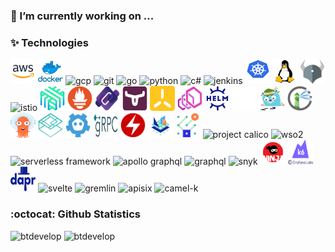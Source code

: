 ### 🔭 I’m currently working on ...

<!--
**BTDevelop/btdevelop** is a ✨ _special_ ✨ repository because its `README.md` (this file) appears on your GitHub profile.

Here are some ideas to get you started:

- 🔭 I’m currently working on ...
- 🌱 I’m currently learning ...
- 👯 I’m looking to collaborate on ...
- 🤔 I’m looking for help with ...
- 💬 Ask me about ...
- 📫 How to reach me: ...
- 😄 Pronouns: ...
- ⚡ Fun fact: ...
-->

### ✨ Technologies
<p align="left" color="white">
<img src="https://github.com/github/explore/raw/main/topics/aws/aws.png" alt="aws" width="40" height="40" title="aws" />
<img src="https://github.com/github/explore/raw/main/topics/docker/docker.png" alt="docker" width="40" height="40" title="docker" />
<img src="https://www.vectorlogo.zone/logos/google_cloud/google_cloud-icon.svg" alt="gcp" width="40" height="40" title="gcp" />
<img src="https://www.vectorlogo.zone/logos/git-scm/git-scm-icon.svg" alt="git" width="40" height="40" title="git"/>
<img src="https://github.com/abranhe/programming-languages-logos/blob/master/src/go/go.png" alt="go" width="40" height="40" title="golang" />
<img src="https://github.com/abranhe/programming-languages-logos/blob/master/src/python/python.png" alt="python" width="40" height="40" title="python" />
<img src="https://github.com/abranhe/programming-languages-logos/blob/master/src/csharp/csharp.png" alt="c#" width="40" height="40" title="c#" />
<img src="https://www.vectorlogo.zone/logos/jenkins/jenkins-icon.svg" alt="jenkins" width="40" height="40" title="jenkins"/>
<img src="https://raw.githubusercontent.com/cncf/artwork/master/projects/kubernetes/icon/color/kubernetes-icon-color.svg" alt="kubernetes" width="40" height="40" title="kubernetes"/>
<img src="https://github.com/github/explore/raw/main/topics/linux/linux.png" alt="linux" width="40" height="40" title="linux"/>
<img src="https://raw.githubusercontent.com/cncf/artwork/master/projects/opa/icon/color/opa-icon-color.svg" alt="opa" width="40" height="40" title="opa"/>
<img src="https://camo.githubusercontent.com/bd5b74426b7087fe4c8568458993dfff11001c3b9f0a2483e1da43650cbe0672/68747470733a2f2f7777772e766563746f726c6f676f2e7a6f6e652f6c6f676f732f697374696f696f2f697374696f696f2d69636f6e2e737667" alt="istio" width="40" height="40" title="istio"/>
<img src="https://raw.githubusercontent.com/cncf/artwork/master/projects/linkerd/icon/color/linkerd-icon-color.svg" alt="linkerd" width="40" height="40" title="linkerd"/>
<img src="https://raw.githubusercontent.com/cncf/artwork/master/projects/prometheus/icon/color/prometheus-icon-color.svg" alt="prometheus" width="40" height="40" title="prometheus"/>
<img src="https://raw.githubusercontent.com/cncf/artwork/master/projects/coredns/icon/color/coredns-icon-color.svg" alt="coredns" width="40" height="40" title="coredns"/>
<img src="https://raw.githubusercontent.com/cncf/artwork/master/projects/longhorn/icon/color/longhorn-icon-color.svg" alt="longhorn" width="40" height="40" title="longhorn"/>
<img src="https://raw.githubusercontent.com/cncf/artwork/master/projects/k3s/icon/color/k3s-icon-color.svg" alt="k3s" width="40" height="40" title="k3s"/>
<img src="https://raw.githubusercontent.com/cncf/artwork/master/projects/envoy/icon/color/envoy-icon-color.svg" alt="envoy" width="40" height="40" title="envoy"/>
<img src="https://raw.githubusercontent.com/cncf/artwork/master/projects/helm/icon/color/helm-icon-color.svg" alt="k3s" width="40" height="40" title="helm" />
<img src="https://raw.githubusercontent.com/cncf/artwork/master/projects/containerd/icon/white/containerd-icon-white.svg" alt="containerd" width="40" height="40" title="containerd" />
<img src="https://raw.githubusercontent.com/cncf/artwork/master/projects/jaeger/icon/color/jaeger-icon-color.svg" alt="jaeger" width="40" height="40" title="jaeger" />
<img src="https://raw.githubusercontent.com/cncf/artwork/master/projects/harbor/icon/color/harbor-icon-color.svg" alt="harbor" width="40" height="40" title="harbor" />
<img src="https://raw.githubusercontent.com/cncf/artwork/master/projects/argo/icon/color/argo-icon-color.svg" alt="argo" width="40" height="40" title="argo" />
<img src="https://raw.githubusercontent.com/cncf/artwork/master/projects/cni/icon/color/cni-icon-color.svg" alt="cni" width="40" height="40" title="cni" />
<img src="https://raw.githubusercontent.com/cncf/artwork/master/projects/etcd/icon/color/etcd-icon-color.svg" alt="etcd" width="40" height="40" title="etcd" />
<img src="https://raw.githubusercontent.com/cncf/artwork/master/projects/grpc/stacked/color/grpc-stacked-color.svg" alt="grpc" width="40" height="40" title="grpc"/>
<img src="https://raw.githubusercontent.com/cncf/artwork/master/projects/operatorframework/icon/color/operatorframework-icon-color.svg" alt="operator framework" width="40" height="40" title="operator framework" />
<img src="https://raw.githubusercontent.com/cncf/artwork/master/projects/openservicemesh/icon/color/openservicemesh-icon-color.svg" alt="open service mesh" width="40" height="40" title="open service mesh"/>
<img src="https://raw.githubusercontent.com/cncf/artwork/master/projects/servicemeshinterface/icon/color/servicemeshinterface-icon-color.svg" alt="service mesh interface" width="40" height="40" title="service mesh interface" />
<img src="https://avatars.githubusercontent.com/u/12304728?s=200&v=4" alt="project calico" width="40" height="40" title="project calico" />
<img src="https://avatars.githubusercontent.com/u/14270641?s=200&v=4" alt="wso2" width="40" height="40" title="wso2" />
<img src="https://avatars.githubusercontent.com/u/13742415?s=200&v=4" alt="serverless framework" width="40" height="40" title="serverless framework" /> 
<img src="https://avatars.githubusercontent.com/u/17189275?s=200&v=4" alt="apollo graphql" width="40" height="40" title="apollo graphql" /> 
<img src="https://avatars.githubusercontent.com/u/12972006?s=200&v=4" alt="graphql" width="40" height="40" title="graphql" /> 
<img src="https://avatars.githubusercontent.com/u/12959162?s=200&v=4" alt="snyk" width="40" height="40" title="snyk" /> 
<img src="https://raw.githubusercontent.com/BTDevelop/ninja/main/img/logo.png" alt="ninja" width="40" height="40" title="ninja" />
<img src="https://raw.githubusercontent.com/grafana/k6/master/assets/k6-logo-with-grafana.svg" alt="k6" width="40" height="40" title="k6" />
<img src="https://raw.githubusercontent.com/dapr/dapr/master/img/dapr_logo.svg" alt="dapr" width="40" height="40" title="dapr" />
<img src="https://avatars.githubusercontent.com/u/23617963?s=200&v=4" alt="svelte" width="40" height="40" title="svelte" />
<img src="https://avatars.githubusercontent.com/u/39844221?s=200&v=4" alt="gremlin" width="40" height="40" title="gremlin"/>
<img
src="https://camo.githubusercontent.com/e31595f11b4de884b12a495de8539acaeaadfc03af70cd390742e11e52c12706/68747470733a2f2f73766e2e6170616368652e6f72672f7265706f732f6173662f636f6d6465762f70726f6a6563742d6c6f676f732f6f726967696e616c732f6170697369782e737667" alt="apisix" width="40" height="40" title="apisix"/>
<img src="https://camel.apache.org/_/img/logo-d-f21b25ba38.svg" alt="camel-k" width="40" height="40" title="camel-k" />
</p>

### :octocat: Github Statistics
<p align="left">
<img  src="https://github-readme-stats.vercel.app/api?username=btdevelop&show_icons=true&theme=radical" alt="btdevelop" width="400" height="150" />
<img src="https://github-readme-stats.vercel.app/api/top-langs/?username=btdevelop&layout=compact&hide=html&theme=radical" alt="btdevelop" width="400" height="150" padding-left: 0px;/>
</p>
